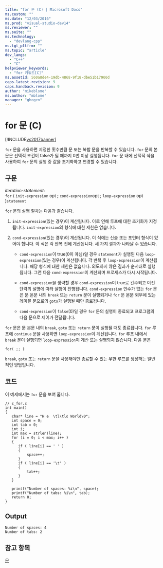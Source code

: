 ```yaml
---
title: "for 문 (C) | Microsoft Docs"
ms.custom: ""
ms.date: "12/03/2016"
ms.prod: "visual-studio-dev14"
ms.reviewer: ""
ms.suite: ""
ms.technology: 
  - "devlang-cpp"
ms.tgt_pltfrm: ""
ms.topic: "article"
dev_langs: 
  - "C++"
  - "C"
helpviewer_keywords: 
  - "for 키워드[C]"
ms.assetid: 560a8de4-19db-4868-9f18-dbe51b17900d
caps.latest.revision: 9
caps.handback.revision: 9
author: "mikeblome"
ms.author: "mblome"
manager: "ghogen"
---
```

# for 문 (C)
[!INCLUDE[vs2017banner](../assembler/inline/includes/vs2017banner.md)]

`for` 문을 사용하면 지정한 횟수만큼 문 또는 복합 문을 반복할 수 있습니다.  `for` 문의 본문은 선택적 조건이 false가 될 때까지 0번 이상 실행됩니다.  `for` 문 내에 선택적 식을 사용하여 `for` 문의 실행 중 값을 초기화하고 변경할 수 있습니다.  
  
## 구문  
 *iteration\-statement*:  
 `for` \( `init-expression` opt ; `cond-expression`opt ; `loop-expression` opt \)`statement`  
  
 `for` 문의 실행 절차는 다음과 같습니다.  
  
1.  `init-expression`\(있는 경우\)이 계산됩니다.  이로 인해 루프에 대한 초기화가 지정됩니다.  `init-expression`의 형식에 대한 제한은 없습니다.  
  
2.  `cond-expression`\(있는 경우\)이 계산됩니다.  이 식에는 산술 또는 포인터 형식이 있어야 합니다.  이 식은 각 반복 전에 계산됩니다.  세 가지 결과가 나타날 수 있습니다.  
  
    -   `cond-expression`이 true\(0이 아님\)일 경우 `statement`가 실행된 다음 `loop-expression`\(있는 경우\)이 계산됩니다.  각 반복 후 `loop-expression`이 계산됩니다.  해당 형식에 대한 제한은 없습니다.  의도하지 않은 결과가 순서대로 실행됩니다.  그런 다음 `cond-expression`이 계산되며 프로세스가 다시 시작됩니다.  
  
    -   `cond-expression`을 생략할 경우 `cond-expression`이 true로 간주되고 이전 단락의 설명에 따라 실행이 진행됩니다.  `cond-expression` 인수가 없는 `for` 문은 문 본문 내의 `break` 또는 `return` 문이 실행되거나 `for` 문 본문 외부에 있는 레이블 문으로의 `goto`가 실행될 때만 종료됩니다.  
  
    -   `cond-expression`이 `false`\(0\)일 경우 `for` 문의 실행이 종료되고 프로그램의 다음 문으로 제어가 전달됩니다.  
  
 `for` 문은 문 본문 내의 `break`, `goto` 또는 `return` 문이 실행될 때도 종료됩니다.  `for` 루프에 `continue` 문을 사용하면 `loop-expression`이 계산됩니다.  `for` 루프 내에서 `break` 문이 실행되면 `loop-expression`이 계산 또는 실행되지 않습니다.  다음 문은  
  
```  
for( ;; )  
```  
  
 `break`, `goto` 또는 `return` 문을 사용해야만 종료할 수 있는 무한 루프를 생성하는 일반적인 방법입니다.  
  
## 코드  
 이 예제에서는 `for` 문을 보여 줍니다.  
  
```  
// c_for.c  
int main()  
{  
   char* line = "H e  \tl\tlo World\0";  
   int space = 0;  
   int tab = 0;  
   int i;  
   int max = strlen(line);  
   for (i = 0; i < max; i++ )   
   {  
      if ( line[i] == ' ' )  
      {  
          space++;  
      }  
      if ( line[i] == '\t' )  
      {  
          tab++;  
      }  
   }  
  
   printf("Number of spaces: %i\n", space);  
   printf("Number of tabs: %i\n", tab);  
   return 0;  
}  
```  
  
## Output  
  
```  
Number of spaces: 4  
Number of tabs: 2  
```  
  
## 참고 항목  
 [문](../c-language/statements-c.md)